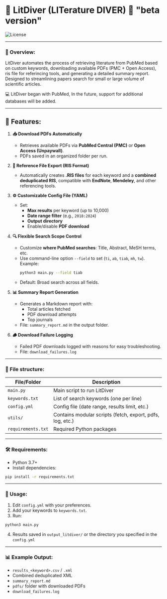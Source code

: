 # 🤿  LitDiver (LITerature DIVER) 🤿  "beta version"
![License](https://img.shields.io/badge/license-MIT-blue)

---

### 📖 Overview:
LitDiver automates the process of retrieving literature from PubMed based on custom keywords, downloading available PDFs (PMC + Open Access), ris file for referincing tools, and generating a detailed summary report. Designed to streamlining papers search for small or large volume of scientific articles.

💻 LitDiver began with PubMed, In the future, support for additional databases will be added.

---
## 🚀 Features:
1. **📥 Download PDFs Automatically**  
   - Retrieves available PDFs via **PubMed Central (PMC)** or **Open Access (Unpaywall)**.
   - PDFs saved in an organized folder per run.

2. **📑 Reference File Export (RIS Format)**  
   - Automatically creates **.RIS files** for each keyword and a **combined deduplicated RIS**, compatible with **EndNote**, **Mendeley**, and other referencing tools.

3. **⚙️ Customizable Config File (YAML)**  
   - Set:
     - **Max results** per keyword (up to 10,000)
     - **Date range filter** (e.g., `2018:2024`)
     - **Output directory**
     - Enable/disable **PDF download**

4. **🔍 Flexible Search Scope Control**  
   - Customize **where PubMed searches**: Title, Abstract, MeSH terms, etc.
   - Use command-line option `--field` to set (`ti`, `ab`, `tiab`, `mh`, `tw`).  
     Example:
     ```bash
     python3 main.py --field tiab
     ```
   - Default: Broad search across all fields.

5. **📊 Summary Report Generation**  
   - Generates a Markdown report with:
     - Total articles fetched
     - PDF download attempts
     - Top journals
   - File: `summary_report.md` in the output folder.

6. **🪵 Download Failure Logging**  
   - Failed PDF downloads logged with reasons for easy troubleshooting.  
   - File: `download_failures.log`

---

### 📂 File structure:
| File/Folder         | Description                                |
|---------------------|--------------------------------------------|
| `main.py`           | Main script to run LitDiver                |
| `keywords.txt`      | List of search keywords (one per line)     |
| `config.yml`        | Config file (date range, results limit, etc.)   |
| `utils/`            | Contains modular scripts (fetch, export, pdfs, log, etc.) |
| `requirements.txt`  | Required Python packages                   |

---

### 🛠️ Requirements:
- Python 3.7+
- Install dependencies:
```bash
pip install -r requirements.txt
```

---

### 📑 Usage:
1. Edit `config.yml` with your preferences.
2. Add your keywords to `keywords.txt`.
3. Run:
```bash
python3 main.py
```
4. Results saved in `output_litdiver/` or the directory you specified in the `config.yml`

---

### 📊 Example Output:
- `results_<keyword>.csv` / `.xml` 
- Combined deduplicated XML
- `summary_report.md`
- `pdfs/` folder with downloaded PDFs
- `download_failures.log`